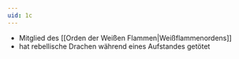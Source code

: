 ```yaml
---
uid: 1c
---
```

- Mitglied des [[Orden der Weißen Flammen|Weißflammenordens]]
- hat rebellische Drachen während eines Aufstandes getötet